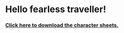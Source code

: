 # Hello fearless traveller!

### [Click here to download the character sheets.](https://www.dropbox.com/scl/fi/90zwjfbue10whmq38lucb/TheZone-Character-Sheets.pdf?rlkey=q98jdq0jdc68aj9rwqdm189l0&dl=0)